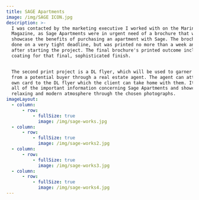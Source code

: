 ```yaml
---
title: SAGE Apartments
image: /img/SAGE ICON.jpg
description: >-
  I was contacted by the marketing executive I worked with on the Marina
  Magazine, as Sage Apartments were in urgent need of a brochure that would
  showcase the benefits of purchasing an apartment with Sage. The brochure was
  done on a very tight deadline, but was printed no more than a week and a half
  after starting the project. The final brochure's printed outcome included a UV
  coating for that final, sophisticated finish.


  The second print project is a DL flyer, which will be used to garner interest
  from a potential buyer through a real estate agent. The agent can attach their
  own card to the DL flyer which the client can take home with them. It includes
  all of the important information concerning Sage Apartments and showcases a
  relaxing and modern atmosphere through the chosen photographs.
imageLayout:
  - column:
      - row:
          - fullSize: true
            image: /img/sage-works.jpg
  - column:
      - row:
          - fullSize: true
            image: /img/sage-works2.jpg
  - column:
      - row:
          - fullSize: true
            image: /img/sage-works3.jpg
  - column:
      - row:
          - fullSize: true
            image: /img/sage-works4.jpg
---
```


